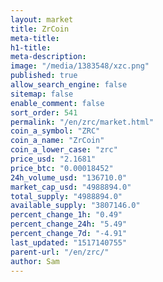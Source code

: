 ```yaml
---
layout: market
title: ZrCoin
meta-title: 
h1-title: 
meta-description: 
image: "/media/1383548/xzc.png"
published: true
allow_search_engine: false
sitemap: false
enable_comment: false
sort_order: 541
permalink: "/en/zrc/market.html"
coin_a_symbol: "ZRC"
coin_a_name: "ZrCoin"
coin_a_lower_case: "zrc"
price_usd: "2.1681"
price_btc: "0.00018452"
24h_volume_usd: "136710.0"
market_cap_usd: "4988894.0"
total_supply: "4988894.0"
available_supply: "3807146.0"
percent_change_1h: "0.49"
percent_change_24h: "5.49"
percent_change_7d: "-4.91"
last_updated: "1517140755"
parent-url: "/en/zrc/"
author: Sam
---
```


